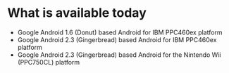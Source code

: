 # What is available today

 * Google Android 1.6 (Donut) based Android for IBM PPC460ex platform
 * Google Android 2.3 (Gingerbread) based Android for IBM PPC460ex platform
 * Google Android 2.3 (Gingerbread) based Android for the Nintendo Wii (PPC750CL) platform
